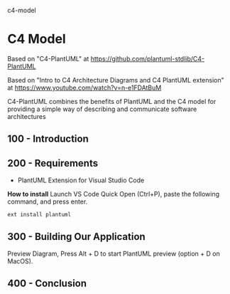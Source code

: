 c4-model
# C4 Model

Based on "C4-PlantUML" at https://github.com/plantuml-stdlib/C4-PlantUML

Based on "Intro to C4 Architecture Diagrams and C4 PlantUML extension" at https://www.youtube.com/watch?v=n-e1FDAtBuM

C4-PlantUML combines the benefits of PlantUML and the C4 model for providing a simple way of describing and communicate software architectures

## 100 - Introduction

## 200 - Requirements

- PlantUML Extension for Visual Studio Code

**How to install**
Launch VS Code Quick Open (Ctrl+P), paste the following command, and press enter.

```
ext install plantuml
```

## 300 - Building Our Application

Preview Diagram, Press Alt + D to start PlantUML preview (option + D on MacOS).

## 400 - Conclusion
